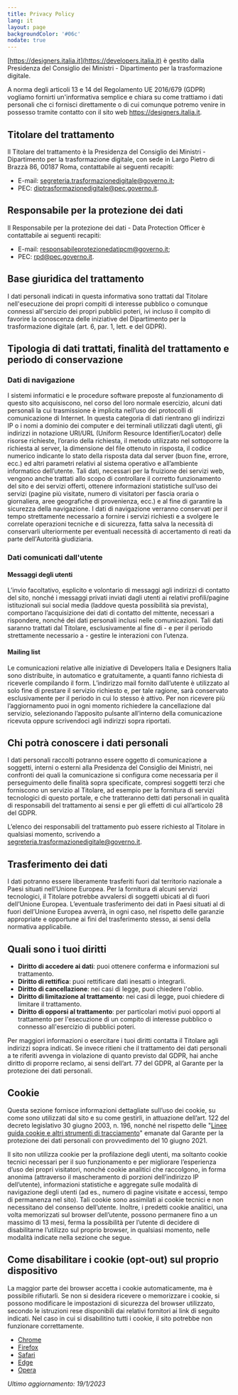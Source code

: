 ```yaml
---
title: Privacy Policy
lang: it
layout: page
backgroundColor: '#06c'
nodate: true
---
```


[https://designers.italia.it](https://developers.italia.it) è gestito dalla Presidenza del Consiglio dei Ministri - Dipartimento per la trasformazione digitale.

A norma degli articoli 13 e 14 del Regolamento UE 2016/679 (GDPR) vogliamo fornirti un'informativa semplice e chiara su come trattiamo i dati personali che ci fornisci direttamente o di cui comunque potremo venire in possesso tramite contatto con il sito web https://designers.italia.it.

## Titolare del trattamento

Il Titolare del trattamento è la Presidenza del Consiglio dei Ministri - Dipartimento per la trasformazione digitale, con sede in Largo Pietro di Brazzà 86, 00187 Roma, contattabile ai seguenti recapiti:

* E-mail: [segreteria.trasformazionedigitale@governo.it](mailto:segreteria.trasformazionedigitale@governo.it);
* PEC: [diptrasformazionedigitale@pec.governo.it](mailto:diptrasformazionedigitale@pec.governo.it).

## Responsabile per la protezione dei dati

Il Responsabile per la protezione dei dati - Data Protection Officer è contattabile ai seguenti recapiti:

* E-mail: [responsabileprotezionedatipcm@governo.it](mailto:responsabileprotezionedatipcm@governo.it);
* PEC: [rpd@pec.governo.it](mailto:rpd@pec.governo.it).

## Base giuridica del trattamento

I dati personali indicati in questa informativa sono trattati dal Titolare nell'esecuzione dei propri compiti di interesse pubblico o comunque connessi all'sercizio dei propri pubblici poteri, ivi incluso il compito di favorire la conoscenza delle iniziative del Dipartimento per la trasformazione digitale (art. 6, par. 1, lett. e del GDPR). 

## Tipologia di dati trattati, finalità del trattamento e periodo di conservazione

### Dati di navigazione

I sistemi informatici e le procedure software preposte al funzionamento di questo sito acquisiscono, nel corso del loro normale esercizio, alcuni dati personali la cui trasmissione è implicita nell’uso dei protocolli di comunicazione di Internet. In questa categoria di dati rientrano gli indirizzi IP o i nomi a dominio dei computer e dei terminali utilizzati dagli utenti, gli indirizzi in notazione URI/URL (Uniform Resource Identifier/Locator) delle risorse richieste, l’orario della richiesta, il metodo utilizzato nel sottoporre la richiesta al server, la dimensione del file ottenuto in risposta, il codice numerico indicante lo stato della risposta data dal server (buon fine, errore, ecc.) ed altri parametri relativi al sistema operativo e all’ambiente informatico dell’utente. Tali dati, necessari per la fruizione dei servizi web, vengono anche trattati allo scopo di controllare il corretto funzionamento del sito e dei servizi offerti, ottenere informazioni statistiche sull’uso dei servizi (pagine più visitate, numero di visitatori per fascia oraria o giornaliera, aree geografiche di provenienza, ecc.) e al fine di garantire la sicurezza della navigazione.
I dati di navigazione verranno conservati per il tempo strettamente necessario a fornire i servizi richiesti e a svolgere le correlate operazioni tecniche e di sicurezza, fatta salva la necessità di conservarli ulteriormente per eventuali necessità di accertamento di reati da parte dell'Autorità giudiziaria.

### Dati comunicati dall'utente

#### Messaggi degli utenti
L’invio facoltativo, esplicito e volontario di messaggi agli indirizzi di contatto del sito, nonché i messaggi privati inviati dagli utenti ai relativi profili/pagine istituzionali sui social media (laddove questa possibilità sia prevista), comportano l’acquisizione dei dati di contatto del mittente, necessari a rispondere, nonché dei dati personali inclusi nelle comunicazioni. Tali dati saranno trattati dal Titolare, esclusivamente al fine di - e per il periodo strettamente necessario a - gestire le interazioni con l’utenza.

#### Mailing list
Le comunicazioni relative alle iniziative di Developers Italia e Designers Italia sono distribuite, in automatico e gratuitamente, a quanti fanno richiesta di riceverle compilando il form.
L’indirizzo mail fornito dall’utente è utilizzato al solo fine di prestare il servizio richiesto e, per tale ragione, sarà conservato esclusivamente per il periodo in cui lo stesso è attivo. 
Per non ricevere più l’aggiornamento puoi in ogni momento richiedere la cancellazione dal servizio, selezionando l’apposito pulsante all’interno della comunicazione ricevuta oppure scrivendoci agli indirizzi sopra riportati.

## Chi potrà conoscere i dati personali

I dati personali raccolti potranno essere oggetto di comunicazione a soggetti, interni o esterni alla Presidenza del Consiglio dei Ministri, nei confronti dei quali la comunicazione si configura come necessaria per il perseguimento delle finalità sopra specificate, compresi soggetti terzi che forniscono un servizio al Titolare, ad esempio per la fornitura di servizi tecnologici di questo portale, e che tratteranno detti dati personali in qualità di responsabili del trattamento ai sensi e per gli effetti di cui all’articolo 28 del GDPR.

L’elenco dei responsabili del trattamento può essere richiesto al Titolare in qualsiasi momento, scrivendo a
[segreteria.trasformazionedigitale@governo.it](mailto:segreteria.trasformazionedigitale@governo.it).

## Trasferimento dei dati

I dati potranno essere liberamente trasferiti fuori dal territorio nazionale a Paesi situati nell’Unione Europea. Per la fornitura di alcuni servizi tecnologici, il Titolare potrebbe avvalersi di soggetti ubicati al di fuori dell’Unione Europea. L’eventuale trasferimento dei dati in Paesi situati al di fuori dell’Unione Europea avverrà, in ogni caso, nel rispetto delle garanzie appropriate e opportune ai fini del trasferimento stesso, ai sensi della normativa applicabile.

## Quali sono i tuoi diritti

* **Diritto di accedere ai dati**: puoi ottenere conferma e informazioni sul trattamento.
* **Diritto di rettifica**: puoi rettificare dati inesatti o integrarli.
* **Diritto di cancellazione**: nei casi di legge, puoi chiedere l'oblio.
* **Diritto di limitazione al trattamento**: nei casi di legge, puoi chiedere di limitare
  il trattamento.
* **Diritto di opporsi al trattamento**: per particolari motivi puoi opporti al trattamento
  per l'esecuzione di un compito di interesse pubblico o connesso all'esercizio di pubblici poteri.

Per maggiori informazioni o esercitare i tuoi diritti contatta il Titolare agli indirizzi sopra indicati. Se invece ritieni che il trattamento dei dati personali a te riferiti avvenga in violazione di quanto previsto dal GDPR, hai anche diritto di proporre reclamo, ai sensi dell’art. 77 del GDPR, al Garante per la protezione dei dati personali.

## Cookie

Questa sezione fornisce informazioni dettagliate sull’uso dei cookie, su come sono utilizzati dal sito e su come gestirli, in attuazione dell’art. 122 del decreto legislativo 30 giugno 2003, n. 196, nonché nel rispetto delle "[Linee guida cookie e altri strumenti di tracciamento](https://www.garanteprivacy.it/web/guest/home/docweb/-/docweb-display/docweb/9677876)" emanate dal Garante per la protezione dei dati personali con provvedimento del 10 giugno 2021.

Il sito non utilizza cookie per la profilazione degli utenti, ma soltanto cookie tecnici necessari per il suo funzionamento e per migliorare l’esperienza d’uso dei propri visitatori, nonché cookie analitici che raccolgono, in forma anonima (attraverso il mascheramento di porzioni dell’indirizzo IP dell’utente), informazioni statistiche e aggregate sulle modalità di navigazione degli utenti (ad es., numero di pagine visitate e accessi, tempo di permanenza nel sito). Tali cookie sono assimilati ai cookie tecnici e non necessitano del consenso dell’utente. Inoltre, i predetti cookie analitici, una volta memorizzati sul browser dell’utente, possono permanere fino a un massimo di 13 mesi, ferma la possibilità per l’utente di decidere di disabilitarne l’utilizzo sul proprio browser, in qualsiasi momento, nelle modalità indicate nella sezione che segue. 

## Come disabilitare i cookie (opt-out) sul proprio dispositivo

La maggior parte dei browser accetta i cookie automaticamente, ma è possibile rifiutarli. Se non si desidera ricevere o memorizzare i cookie, si possono modificare le impostazioni di sicurezza del browser utilizzato, secondo le istruzioni rese disponibili dai relativi fornitori ai link di seguito indicati. Nel caso in cui si disabilitino tutti i cookie, il sito potrebbe non funzionare correttamente.

* [Chrome](https://support.google.com/chrome/answer/95647)
* [Firefox](https://support.mozilla.org/it/kb/protezione-antitracciamento-avanzata-firefox-desktop)
* [Safari](https://support.apple.com/guide/safari/manage-cookies-and-website-data-sfri11471/mac)
* [Edge](https://support.microsoft.com/it-it/help/4027947/microsoft-edge-delete-cookies)
* [Opera](https://help.opera.com/en/latest/web-preferences/#cookies)

*Ultimo aggiornamento: 19/1/2023*
